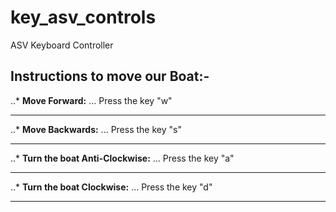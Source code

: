 # key_asv_controls
ASV Keyboard Controller
## Instructions to move our Boat:-
..* **Move Forward:**
... Press the key "w"
___
..* **Move Backwards:**
... Press the key "s"
___
..* **Turn the boat Anti-Clockwise:**
... Press the key "a"
___
..* **Turn the boat Clockwise:**
... Press the key "d"
___
